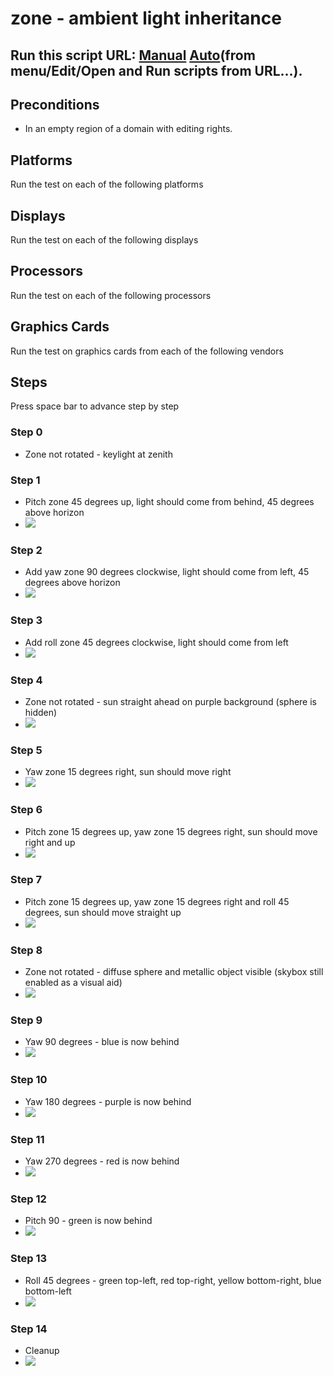 # zone - ambient light inheritance
## Run this script URL: [Manual](./test.js?raw=true)   [Auto](./testAuto.js?raw=true)(from menu/Edit/Open and Run scripts from URL...).

## Preconditions
- In an empty region of a domain with editing rights.

## Platforms
Run the test on each of the following platforms
## Displays
Run the test on each of the following displays
## Processors
Run the test on each of the following processors
## Graphics Cards
Run the test on graphics cards from each of the following vendors
## Steps
Press space bar to advance step by step

### Step 0
- Zone not rotated - keylight at zenith
### Step 1
- Pitch zone 45 degrees up, light should come from behind, 45 degrees above horizon
- ![](./ExpectedImage_00000.png)
### Step 2
- Add yaw zone 90 degrees clockwise, light should come from left, 45 degrees above horizon
- ![](./ExpectedImage_00001.png)
### Step 3
- Add roll zone 45 degrees clockwise, light should come from left
- ![](./ExpectedImage_00002.png)
### Step 4
- Zone not rotated - sun straight ahead on purple background (sphere is hidden)
- ![](./ExpectedImage_00003.png)
### Step 5
- Yaw zone 15 degrees right, sun should move right
- ![](./ExpectedImage_00004.png)
### Step 6
- Pitch zone 15 degrees up, yaw zone 15 degrees right, sun should move right and up
- ![](./ExpectedImage_00005.png)
### Step 7
- Pitch zone 15 degrees up, yaw zone 15 degrees right and roll 45 degrees, sun should move straight up
- ![](./ExpectedImage_00006.png)
### Step 8
- Zone not rotated - diffuse sphere and metallic object visible (skybox still enabled as a visual aid)
- ![](./ExpectedImage_00007.png)
### Step 9
- Yaw 90 degrees - blue is now behind
- ![](./ExpectedImage_00008.png)
### Step 10
- Yaw 180 degrees - purple is now behind
- ![](./ExpectedImage_00009.png)
### Step 11
- Yaw 270 degrees - red is now behind
- ![](./ExpectedImage_00010.png)
### Step 12
- Pitch 90 - green is now behind
- ![](./ExpectedImage_00011.png)
### Step 13
- Roll 45 degrees - green top-left, red top-right, yellow bottom-right, blue bottom-left
- ![](./ExpectedImage_00012.png)
### Step 14
- Cleanup
- ![](./ExpectedImage_00013.png)
